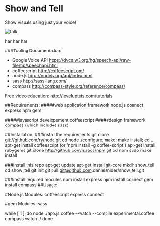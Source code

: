 Show and Tell
=========
Show visuals using just your voice!

![talk](http://www.realfriendforagents.co.uk/wp-content/uploads/fly-solo-with-the-right-tone-of-voice.jpg)

har har har
    
###Tooling Documentation: 
- Google Voice API https://dvcs.w3.org/hg/speech-api/raw-file/tip/speechapi.html 
- coffeescript http://coffeescript.org/
- node.js http://nodejs.org/api/index.html
- sass http://sass-lang.com/
- compass http://compass-style.org/reference/compass/

Free video education: http://leveluptuts.com/tutorials



##Requirements:
#####web application framework
    node.js 
    connect 
    express
    npm
    gem
    
#####javascript developement
    coffeescript
#####design framework
    compass (which includes sass)

##Installation:
###install the requirements
    git clone git://github.com/ry/node.git
    cd node
    ./configure; make; make install;
    cd ..
    apt-get install coffeescript (or 'npm install -g coffee-script')
    apt-get install rubygems
    git clone http://github.com/isaacs/npm.git
    cd npm
    sudo make install
    
###install this repo
    apt-get update
    apt-get install git-core
    mkdir show_tell
    cd show_tell
    git init
    git pull git@github.com:danielsnider/show_tell.git
    
###install required modules
    npm install express
    npm install connect
    gem install compass
##Usage:


#Node.js Modules:
    coffeescript
    express
    connect
    
#gem Modules:
    sass

while [ 1 ]; do
    node ./app.js
coffee --watch --compile experimental.coffee
compass watch ./
done
